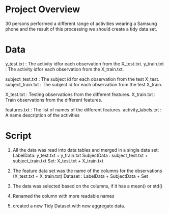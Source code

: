 # Project Overview
30 persons performed a different range of activities wearing a Samsung phone and the result of this processing we should create a tidy data set. 

# Data
y_test.txt : The activity idfor each observation from the X_test.txt.
y_train.txt : The activity idfor each observation from the X_train.txt.

subject_test.txt : The subject id for each observation from the test X_test.
subject_train.txt : The subject id for each observation from the test X_train.

X_test.txt : Testing observations from the different features.
X_train.txt : Train observations from the different features.

features.txt :  The list of names of the different features.
activity_labels.txt : A name description of the activities

# Script
1. All the data was read into data tables and merged in a single data set:
  LabelData: y_test.txt + y_train.txt 
  SubjectData : subject_test.txt  + subject_train.txt 
  Set: X_test.txt + X_train.txt 

2. The feature data set was the name of the columns for the observations (X_test.txt + X_train.txt)
  Dataset : LabelData + SubjectData + Set
3. The data was selected based on the columns, if it has a mean() or std()

4. Renamed the column with more readable names

5. created a new Tidy Dataset with new aggregate data.
